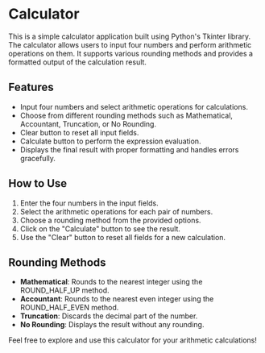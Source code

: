 # Calculator

This is a simple calculator application built using Python's Tkinter library. The calculator allows users to input four numbers and perform arithmetic operations on them. It supports various rounding methods and provides a formatted output of the calculation result.

## Features
- Input four numbers and select arithmetic operations for calculations.
- Choose from different rounding methods such as Mathematical, Accountant, Truncation, or No Rounding.
- Clear button to reset all input fields.
- Calculate button to perform the expression evaluation.
- Displays the final result with proper formatting and handles errors gracefully.

## How to Use
1. Enter the four numbers in the input fields.
2. Select the arithmetic operations for each pair of numbers.
3. Choose a rounding method from the provided options.
4. Click on the "Calculate" button to see the result.
5. Use the "Clear" button to reset all fields for a new calculation.

## Rounding Methods
- **Mathematical**: Rounds to the nearest integer using the ROUND_HALF_UP method.
- **Accountant**: Rounds to the nearest even integer using the ROUND_HALF_EVEN method.
- **Truncation**: Discards the decimal part of the number.
- **No Rounding**: Displays the result without any rounding.

Feel free to explore and use this calculator for your arithmetic calculations!
